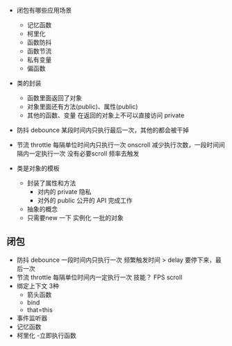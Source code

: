 - 闭包有哪些应用场景
  - 记忆函数
  - 柯里化
  - 函数防抖
  - 函数节流
  - 私有变量
  - 偏函数

- 类的封装
  - 函数里面返回了对象
  - 对象里面还有方法(public)、属性(public)
  - 其他的函数、变量 在返回的对象上不可以直接访问 private

- 防抖 debounce
  某段时间内只执行最后一次，其他的都会被干掉

- 节流 throttle
  每隔单位时间内只执行一次
  onscroll 减少执行次数，一段时间间隔内一定执行一次
  没有必要scroll 频率去触发

- 类是对象的模板
   - 封装了属性和方法
     - 对内的  private 隐私
     - 对外的  public  公开的  API 完成工作
   - 抽象的概念
   - 只需要new 一下 实例化 一批的对象

## 闭包
- 防抖 debounce
  一段时间内只执行一次
  频繁触发时间 > delay 要停下来，最后一次
- 节流 throttle
  每隔单位时间内一定执行一次
  技能？ FPS
  scroll
- 绑定上下文
  3种
  - 箭头函数
  - bind
  - that=this
- 事件监听器
- 记忆函数
- 柯里化
-立即执行函数

